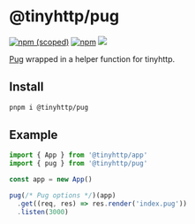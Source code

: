 # @tinyhttp/pug

[![npm (scoped)][npm-badge]](https://npmjs.com/package/@tinyhttp/pug) [![npm][dl-badge]](https://npmjs.com/package/@tinyhttp/pug) [![][web-badge]](https://tinyhttp.v1rtl.site/mw/pug)

[Pug](https://github.com/pugjs/pug) wrapped in a helper function for tinyhttp.

## Install

```sh
pnpm i @tinyhttp/pug
```

## Example

```js
import { App } from '@tinyhttp/app'
import { pug } from '@tinyhttp/pug'

const app = new App()

pug(/* Pug options */)(app)
  .get((req, res) => res.render('index.pug'))
  .listen(3000)
```

[npm-badge]: https://img.shields.io/npm/v/@tinyhttp/pug?style=flat-square
[dl-badge]: https://img.shields.io/npm/dt/@tinyhttp/pug?style=flat-square
[web-badge]: https://img.shields.io/badge/website-visit-hotpink?style=flat-square
